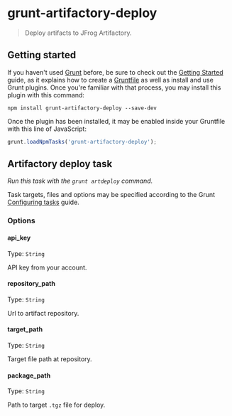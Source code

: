 # grunt-artifactory-deploy

> Deploy artifacts to JFrog Artifactory.

## Getting started

If you haven't used [Grunt](http://gruntjs.com/) before, be sure to check out the [Getting Started](http://gruntjs.com/getting-started) guide, as it explains how to create a [Gruntfile](http://gruntjs.com/sample-gruntfile) as well as install and use Grunt plugins. Once you're familiar with that process, you may install this plugin with this command:

```shell
npm install grunt-artifactory-deploy --save-dev
```

Once the plugin has been installed, it may be enabled inside your Gruntfile with this line of JavaScript:

```js
grunt.loadNpmTasks('grunt-artifactory-deploy');
```


## Artifactory deploy task
_Run this task with the `grunt artdeploy` command._

Task targets, files and options may be specified according to the Grunt [Configuring tasks](http://gruntjs.com/configuring-tasks) guide.

### Options

#### api_key
Type: `String`  

API key from your account.

#### repository_path
Type: `String`

Url to artifact repository.

#### target_path
Type: `String`

Target file path at repository.

#### package_path
Type: `String`

Path to target `.tgz` file for deploy.
